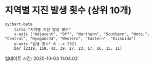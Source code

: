 # 지역별 지진 발생 횟수 (상위 10개)

```mermaid
xychart-beta
    title "지역별 지진 발생 횟수"
    x-axis ["Adjacent", "Off", "Northern", "Southern", "Noto,", "Central", "Hyuganada", "Western", "Eastern", "Kiisuido"]
    y-axis "발생 횟수" 0 --> 2321
    bar [2319, 159, 42, 39, 27, 23, 17, 16, 15, 11]
```

업데이트 시간: 2025-10-03 11:04:02
